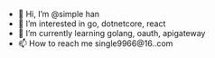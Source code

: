 - 👋 Hi, I’m @simple han
- 👀 I’m interested in go, dotnetcore, react
- 🌱 I’m currently learning golang, oauth, apigateway
- 📫 How to reach me single9966@16..com

<!---
p9966/p9966 is a ✨ special ✨ repository because its `README.md` (this file) appears on your GitHub profile.
You can click the Preview link to take a look at your changes.
--->
